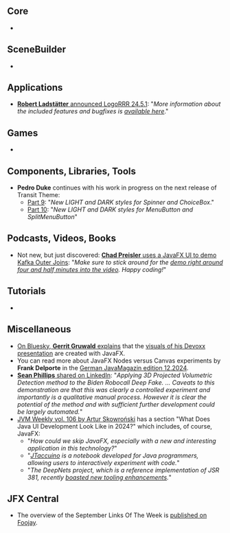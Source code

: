 ## Core

* 

## SceneBuilder

* 

## Applications

* [**Robert Ladstätter** announced LogoRRR 24.5.1](https://graz.social/@rladstaetter/113380976846373387): "_More information about the included features and bugfixes is [available here](https://github.com/rladstaetter/LogoRRR/releases/tag/24.5.1)_."

## Games

* 

## Components, Libraries, Tools

* **Pedro Duke** continues with his work in progress on the next release of Transit Theme:
  * [Part 9](https://x.com/P_Duke/status/1850541268331360395): "_New LIGHT and DARK styles for Spinner and ChoiceBox_."
  * [Part 10](https://x.com/P_Duke/status/1852713716531314778): "_New LIGHT and DARK styles for MenuButton and SplitMenuButton_"
  
## Podcasts, Videos, Books

* Not new, but just discovered: [**Chad Preisler** uses a JavaFX UI to demo Kafka Outer Joins](https://bsky.app/profile/chadpreisler.bsky.social/post/3l3vjfi4z742r): "_Make sure to stick around for the [demo right around four and half minutes into the video](https://www.youtube.com/watch?v=bGffINGD9KQ). Happy coding!_"

## Tutorials

*

## Miscellaneous

* [On Bluesky, **Gerrit Gruwald** explains](https://bsky.app/profile/hansolo.bsky.social/post/3l6c24vt4222g) that the [visuals of his Devoxx presentation](https://www.youtube.com/watch?v=Jh79ojcror0) are created with JavaFX.
* You can read more about JavaFX Nodes versus Canvas experiments by **Frank Delporte** in the [German JavaMagazin edition 12.2024](https://entwickler.de/java/javafx-nodes-versus-canvas).
* [**Sean Phillips** shared on LinkedIn](https://www.linkedin.com/posts/seanmiphillips_projected-volumetric-detection-method-applied-activity-7256695177157689345-2Okp/): "_Applying 3D Projected Volumetric Detection method to the Biden Robocall Deep Fake. ... Caveats to this demonstration are that this was clearly a controlled experiment and importantly is a qualitative manual process. However it is clear the potential of the method and with sufficient further development could be largely automated._"
* [JVM Weekly vol. 106 by Artur Skowroński](https://www.linkedin.com/pulse/microprofile-ai-jakarta-ee-12-data-whats-new-java-jvm-skowro%C5%84ski-ihd2f/) has a section "What Does Java UI Development Look Like in 2024?" which includes, of course, JavaFX:
  * "_How could we skip JavaFX, especially with a new and interesting application in this technology?_"
  * "_[JTaccuino](https://github.com/jtaccuino/jtaccuino) is a notebook developed for Java programmers, allowing users to interactively experiment with code._"
  * "_The DeepNets project, which is a reference implementation of JSR 381, recently [boasted new tooling enhancements](https://x.com/DeepNetts/status/1835292030315995390)._"
  
## JFX Central

* The overview of the September Links Of The Week is [published on Foojay](https://foojay.io/today/javafx-links-of-october-2024/).
